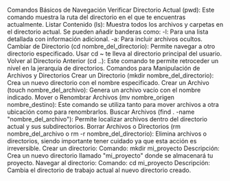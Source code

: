 Comandos Básicos de Navegación
Verificar Directorio Actual (pwd): Este comando muestra la ruta del directorio en el que te encuentras actualmente.
Listar Contenido (ls): Muestra todos los archivos y carpetas en el directorio actual. Se pueden añadir banderas como:
-l: Para una lista detallada con información adicional.
-a: Para incluir archivos ocultos.
Cambiar de Directorio (cd nombre_del_directorio): Permite navegar a otro directorio especificado. Usar cd ~ te lleva al directorio principal del usuario.
Volver al Directorio Anterior (cd ..): Este comando te permite retroceder un nivel en la jerarquía de directorios.
Comandos para Manipulación de Archivos y Directorios
Crear un Directorio (mkdir nombre_del_directorio): Crea un nuevo directorio con el nombre especificado.
Crear un Archivo (touch nombre_del_archivo): Genera un archivo vacío con el nombre indicado.
Mover o Renombrar Archivos (mv nombre_origen nombre_destino): Este comando se utiliza tanto para mover archivos a otra ubicación como para renombrarlos.
Buscar Archivos (find . -name "nombre_del_archivo"): Permite localizar archivos dentro del directorio actual y sus subdirectorios.
Borrar Archivos o Directorios (rm nombre_del_archivo o rm -r nombre_del_directorio): Elimina archivos o directorios, siendo importante tener cuidado ya que esta acción es irreversible.
Crear un directorio:
Comando: mkdir mi_proyecto
Descripción: Crea un nuevo directorio llamado "mi_proyecto" donde se almacenará tu proyecto.
Navegar al directorio:
Comando: cd mi_proyecto
Descripción: Cambia el directorio de trabajo actual al nuevo directorio creado.

